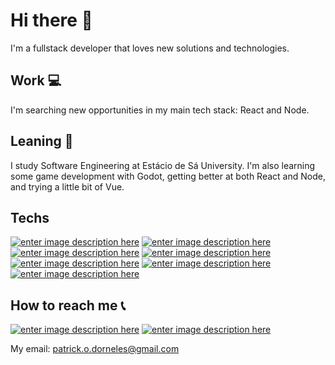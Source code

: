 # Hi there 👋
I'm a fullstack developer that loves new solutions and technologies.
## Work 💻
I'm searching new opportunities in my main tech stack: React and Node.
## Leaning 📕
I study Software Engineering at Estácio de Sá University. I'm also learning some game development with Godot, getting better at both React and Node, and trying a little bit of Vue.
## Techs
[![enter image description here](https://img.shields.io/badge/-React-6BDBFA?style=for-the-badge&logo=React&logoColor=white)](https://reactjs.org/)
[![enter image description here](https://img.shields.io/badge/-NextJS-000000?style=for-the-badge&logo=Next.JS&logoColor=white)](https://nextjs.org/)
[![enter image description here](https://img.shields.io/badge/-Vue-63B883?style=for-the-badge&logo=Vue.JS&logoColor=white)](https://vuejs.org/)
[![enter image description here](https://img.shields.io/badge/-NodeJS-339933?style=for-the-badge&logo=Node.JS&logoColor=white)](https://nodejs.org/en/)
[![enter image description here](https://img.shields.io/badge/-NestJS-E3524D?style=for-the-badge&logo=NestJS&logoColor=white)](https://nestjs.com/)
[![enter image description here](https://img.shields.io/badge/-Prisma-11354A?style=for-the-badge&logo=Prisma&logoColor=white)](https://www.prisma.io/)
[![enter image description here](https://img.shields.io/badge/-Typescript-3179C7?style=for-the-badge&logo=Typescript&logoColor=white)](https://www.typescriptlang.org/)
## How to reach me 📞
[![enter image description here](https://img.shields.io/badge/-Linkedin-1467C3?style=for-the-badge&logo=Linkedin&logoColor=white)](https://www.linkedin.com/public-profile/in/patrick-dorneles-922632162/)
[![enter image description here](https://img.shields.io/badge/-Facebook-1876F3?style=for-the-badge&logo=Facebook&logoColor=white)](https://www.facebook.com/people/Patrick-Dorneles/100072043064054/)

My email: patrick.o.dorneles@gmail.com

<!--
**PatrickDorneles/PatrickDorneles** is a ✨ _special_ ✨ repository because its `README.md` (this file) appears on your GitHub profile.

Here are some ideas to get you started:

- 🔭 I’m currently working on ...
- 🌱 I’m currently learning ...
- 👯 I’m looking to collaborate on ...
- 🤔 I’m looking for help with ...
- 💬 Ask me about ...
- 📫 How to reach me: ...
- 😄 Pronouns: ...
- ⚡ Fun fact: ...
-->
